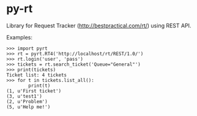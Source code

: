 py-rt
=====

Library for Request Tracker (http://bestpractical.com/rt/) using REST API.

Examples:
```
>>> import pyrt
>>> rt = pyrt.RT4('http://localhost/rt/REST/1.0/')
>>> rt.login('user', 'pass')
>>> tickets = rt.search_ticket('Queue="General"')
>>> print(tickets)
Ticket list: 4 tickets
>>> for t in tickets.list_all():
        print(t)
(1, u'First ticket')
(3, u'test1')
(2, u'Problem')
(5, u'Help me!')

```
